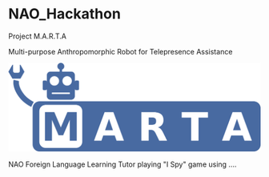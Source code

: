 # NAO_Hackathon


Project M.A.R.T.A

Multi-purpose Anthropomorphic Robot for Telepresence Assistance

![alt text][logo]

[logo]: marta_logo.png


NAO Foreign Language Learning Tutor playing "I Spy" game using ....
